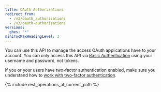 ```yaml
---
title: OAuth Authorizations
redirect_from:
  - /v3/oauth_authorizations
  - /v3/oauth-authorizations
versions:
  ghes: "*"
miniTocMaxHeadingLevel: 3
---
```


You can use this API to manage the access OAuth applications have to your account. You can only access this API via [Basic Authentication](/rest/overview/other-authentication-methods#basic-authentication) using your username and password, not tokens.

If you or your users have two-factor authentication enabled, make sure you understand how to [work with two-factor authentication](/rest/overview/other-authentication-methods#working-with-two-factor-authentication).

{% include rest_operations_at_current_path %}
